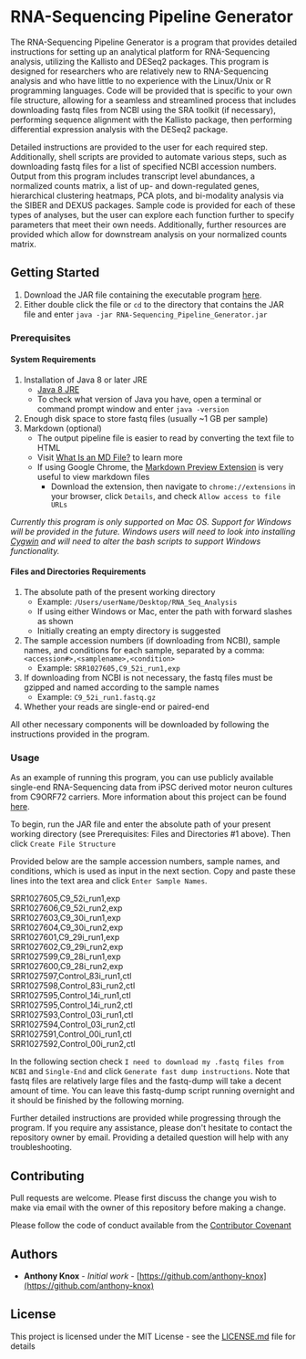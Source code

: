 # RNA-Sequencing Pipeline Generator

The RNA-Sequencing Pipeline Generator is a program that provides detailed instructions for setting up an analytical platform for RNA-Sequencing analysis, utilizing the Kallisto and DESeq2 packages. This program is designed for researchers who are relatively new to RNA-Sequencing analysis and who have little to no experience with the Linux/Unix or R programming languages. Code will be provided that is specific to your own file structure, allowing for a seamless and streamlined process that includes downloading fastq files from NCBI using the SRA toolkit (if necessary), performing sequence alignment with the Kallisto package, then performing differential expression analysis with the DESeq2 package. 

Detailed instructions are provided to the user for each required step. Additionally, shell scripts are provided to automate various steps, such as downloading fastq files for a list of specified NCBI accession numbers. Output from this program includes transcript level abundances, a normalized counts matrix, a list of up- and down-regulated genes, hierarchical clustering heatmaps, PCA plots, and bi-modality analysis via the SIBER and DEXUS packages. Sample code is provided for each of these types of analyses, but the user can explore each function further to specify parameters that meet their own needs. Additionally, further resources are provided which allow for downstream analysis on your normalized counts matrix.

## Getting Started

1. Download the JAR file containing the executable program [here](https://github.com/anthony-knox/rna-sequencing-pipeline-generator/blob/master/RNA-Sequencing_Pipeline_Generator.jar).
2. Either double click the file or `cd` to the directory that contains the JAR file and enter `java -jar RNA-Sequencing_Pipeline_Generator.jar`

### Prerequisites

#### System Requirements

1. Installation of Java 8 or later JRE
	* [Java 8 JRE](https://www.oracle.com/technetwork/java/javase/downloads/jre8-downloads-2133155.html)
	* To check what version of Java you have, open a terminal or command prompt window and enter ```java -version```
2. Enough disk space to store fastq files (usually ~1 GB per sample)
3. Markdown (optional)
	* The output pipeline file is easier to read by converting the text file to HTML
	* Visit [What Is an MD File?](https://www.lifewire.com/md-file-4143558) to learn more
	* If using Google Chrome, the [Markdown Preview Extension](https://chrome.google.com/webstore/detail/markdown-preview/jmchmkecamhbiokiopfpnfgbidieafmd?hl=en) is very useful to view markdown files
		* Download the extension, then navigate to `chrome://extensions` in your browser, click `Details`, and check `Allow access to file URLs`

_Currently this program is only supported on Mac OS. Support for Windows will be provided in the future. Windows users will need to look into installing [Cygwin](https://www.howtogeek.com/howto/41382/how-to-use-linux-commands-in-windows-with-cygwin/) and will need to alter the bash scripts to support Windows functionality._

#### Files and Directories Requirements

1. The absolute path of the present working directory
	* Example: `/Users/userName/Desktop/RNA_Seq_Analysis`
	* If using either Windows or Mac, enter the path with forward slashes as shown
	* Initially creating an empty directory is suggested
2. The sample accession numbers (if downloading from NCBI), sample names, and conditions for each sample, separated by a comma: `<accession#>,<samplename>,<condition>`
	* Example: `SRR1027605,C9_52i_run1,exp`
3. If downloading from NCBI is not necessary, the fastq files must be gzipped and named according to the sample names
	* Example: `C9_52i_run1.fastq.gz`
4. Whether your reads are single-end or paired-end

All other necessary components will be downloaded by following the instructions provided in the program.

### Usage

As an example of running this program, you can use publicly available single-end RNA-Sequencing data from iPSC derived motor neuron cultures from C9ORF72 carriers. More information about this project can be found [here](https://www.ncbi.nlm.nih.gov/bioproject/PRJNA227155). 

To begin, run the JAR file and enter the absolute path of your present working directory (see Prerequisites: Files and Directories #1 above). Then click `Create File Structure`

Provided below are the sample accession numbers, sample names, and conditions, which is used as input in the next section. Copy and paste these lines into the text area and click `Enter Sample Names`.

SRR1027605,C9\_52i\_run1,exp  
SRR1027606,C9\_52i\_run2,exp  
SRR1027603,C9\_30i\_run1,exp  
SRR1027604,C9\_30i\_run2,exp  
SRR1027601,C9\_29i\_run1,exp  
SRR1027602,C9\_29i\_run2,exp  
SRR1027599,C9\_28i\_run1,exp  
SRR1027600,C9\_28i\_run2,exp  
SRR1027597,Control\_83i\_run1,ctl  
SRR1027598,Control\_83i\_run2,ctl  
SRR1027595,Control\_14i\_run1,ctl  
SRR1027595,Control\_14i\_run2,ctl  
SRR1027593,Control\_03i\_run1,ctl  
SRR1027594,Control\_03i\_run2,ctl  
SRR1027591,Control\_00i\_run1,ctl  
SRR1027592,Control\_00i\_run2,ctl  

In the following section check `I need to download my .fastq files from NCBI` and `Single-End` and click `Generate fast dump instructions`. Note that fastq files are relatively large files and the fastq-dump will take a decent amount of time. You can leave this fastq-dump script running overnight and it should be finished by the following morning.

Further detailed instructions are provided while progressing through the program. If you require any assistance, please don't hesitate to contact the repository owner by email. Providing a detailed question will help with any troubleshooting.

## Contributing

Pull requests are welcome. Please first discuss the change you wish to make via email with the owner of this repository before making a change.

Please follow the code of conduct available from the [Contributor Covenant](https://www.contributor-covenant.org/version/1/4/code-of-conduct.html)

## Authors

* **Anthony Knox** - *Initial work* - [https://github.com/anthony-knox](https://github.com/anthony-knox)

## License

This project is licensed under the MIT License - see the [LICENSE.md](LICENSE.md) file for details


